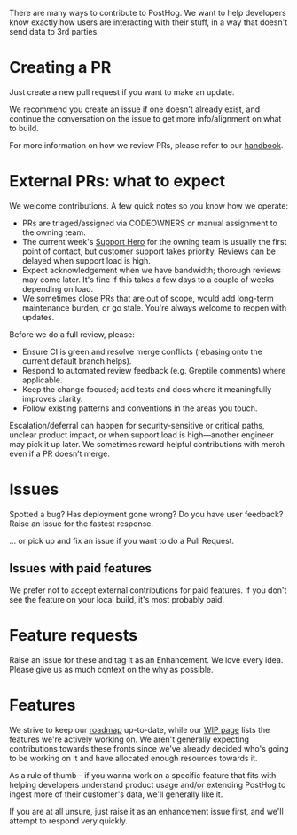 There are many ways to contribute to PostHog. We want to help developers know exactly how users are interacting with their stuff, in a way that doesn't send data to 3rd parties.

# Creating a PR

Just create a new pull request if you want to make an update.

We recommend you create an issue if one doesn't already exist, and continue the conversation on the issue to get more info/alignment on what to build.

For more information on how we review PRs, please refer to our [handbook](https://posthog.com/handbook/engineering/how-we-review).

# External PRs: what to expect

We welcome contributions. A few quick notes so you know how we operate:

- PRs are triaged/assigned via CODEOWNERS or manual assignment to the owning team.
- The current week's [Support Hero](https://posthog.com/handbook/engineering/support-hero) for the owning team is usually the first point of contact, but customer support takes priority. Reviews can be delayed when support load is high.
- Expect acknowledgement when we have bandwidth; thorough reviews may come later. It's fine if this takes a few days to a couple of weeks depending on load.
- We sometimes close PRs that are out of scope, would add long-term maintenance burden, or go stale. You're always welcome to reopen with updates.

Before we do a full review, please:

- Ensure CI is green and resolve merge conflicts (rebasing onto the current default branch helps).
- Respond to automated review feedback (e.g. Greptile comments) where applicable.
- Keep the change focused; add tests and docs where it meaningfully improves clarity.
- Follow existing patterns and conventions in the areas you touch.

Escalation/deferral can happen for security-sensitive or critical paths, unclear product impact, or when support load is high—another engineer may pick it up later. We sometimes reward helpful contributions with merch even if a PR doesn’t merge.

# Issues

Spotted a bug? Has deployment gone wrong? Do you have user feedback? Raise an issue for the fastest response.

... or pick up and fix an issue if you want to do a Pull Request.

## Issues with paid features

We prefer not to accept external contributions for paid features. If you don't see the feature on your local build, it's most probably paid.

# Feature requests

Raise an issue for these and tag it as an Enhancement. We love every idea. Please give us as much context on the why as possible.

# Features

We strive to keep our [roadmap](https://posthog.com/roadmap) up-to-date, while our [WIP page](https://posthog.com/wip) lists the features we're actively working on. We aren't generally expecting contributions towards these fronts since we've already decided who's going to be working on it and have allocated enough resources towards it.

As a rule of thumb - if you wanna work on a specific feature that fits with helping developers understand product usage and/or extending PostHog to ingest more of their customer's data, we'll generally like it.

If you are at all unsure, just raise it as an enhancement issue first, and we'll attempt to respond very quickly.
